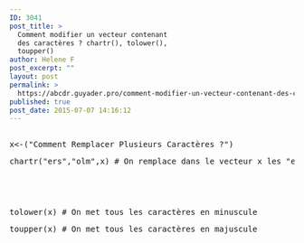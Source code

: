 ```yaml
---
ID: 3041
post_title: >
  Comment modifier un vecteur contenant
  des caractères ? chartr(), tolower(),
  toupper()
author: Helene F
post_excerpt: ""
layout: post
permalink: >
  https://abcdr.guyader.pro/comment-modifier-un-vecteur-contenant-des-caracteres-chartr-tolower-toupper/
published: true
post_date: 2015-07-07 14:16:12
---
```

<p> <pre lang='rsplus'><br />x&lt;-("Comment Remplacer Plusieurs Caractères ?")</p><p>chartr("ers","olm",x) # On remplace dans le vecteur x les "e" par des "o"</p><p>                                                                   # les "r" par des "l"</p><p>                                                                   # et les "s" par des "m"</p><p></p><p>tolower(x) # On met tous les caractères en minuscule</p><p>toupper(x) # On met tous les caractères en majuscule<br /> </pre>   </p>